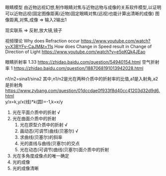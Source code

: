 眼睛模型
由近物远视幻想,制作眼睛对焦与近物远物与成像的关系软件模型,以证明可以近物远视(固定图像距离(近物)固定眼睛对焦(远视)也能计算出清晰的成像)
图像距离,对焦,成像 => 输入2输出1

现实联系 => 反射,放大镜,镜子

视频理论
Why does Refraction occur                                       https://www.youtube.com/watch?v=X3BYFv-CaJM&t=11s
How does Change in Speed result in Change of Direction of Light https://www.youtube.com/watch?v=e5pKQk4JEao

眼睛折射率 1.33                                                  https://zhidao.baidu.com/question/54940154.html
空气折射率 1                                                     https://zhidao.baidu.com/question/1887068191013942028.html

n1/n2=sina1/sina2
其中,n1/n2是光在两种介质中的折射率的比值,a1是入射角,a2是折射角      https://www.zybang.com/question/01dccdae0f933f8d40cc41203d32d9d6.html       
y/x=k,y/x(线)*k(圆)=-1,k=x/y

1. 光在平面介质中的折射                                  √
2. 光在曲面介质中的折射
    1. 光在原型介质中的折射                              √
    2. 画动态(可调节)曲线(贝塞尔)                        √
    3. 求曲线(贝塞尔)的斜率                             
    4. 光的直线与曲线(贝塞尔)的交点
    4. 光在动态(可调节)曲线(贝塞尔)面介质中的折射
3. 光在多角度成像点的唯一确定
4. 光的成像
5. 光的成像清晰